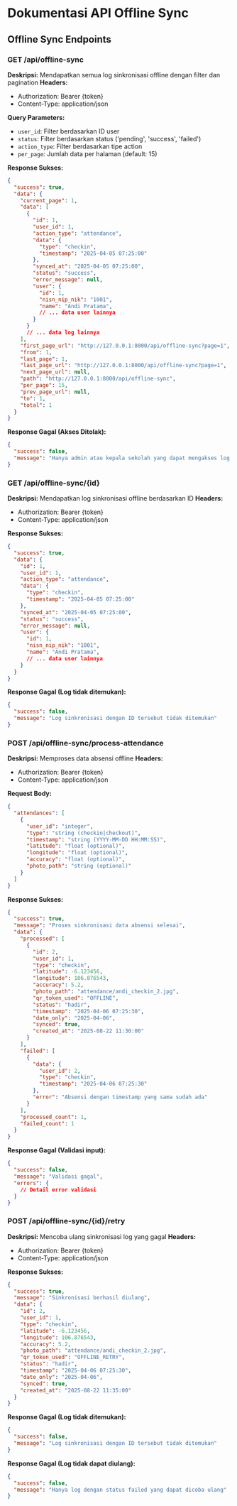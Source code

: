 # Dokumentasi API Offline Sync

## Offline Sync Endpoints

### GET /api/offline-sync
**Deskripsi:** Mendapatkan semua log sinkronisasi offline dengan filter dan pagination
**Headers:**
- Authorization: Bearer {token}
- Content-Type: application/json

**Query Parameters:**
- `user_id`: Filter berdasarkan ID user
- `status`: Filter berdasarkan status ('pending', 'success', 'failed')
- `action_type`: Filter berdasarkan tipe action
- `per_page`: Jumlah data per halaman (default: 15)

**Response Sukses:**
```json
{
  "success": true,
  "data": {
    "current_page": 1,
    "data": [
      {
        "id": 1,
        "user_id": 1,
        "action_type": "attendance",
        "data": {
          "type": "checkin",
          "timestamp": "2025-04-05 07:25:00"
        },
        "synced_at": "2025-04-05 07:25:00",
        "status": "success",
        "error_message": null,
        "user": {
          "id": 1,
          "nisn_nip_nik": "1001",
          "name": "Andi Pratama",
          // ... data user lainnya
        }
      }
      // ... data log lainnya
    ],
    "first_page_url": "http://127.0.0.1:8000/api/offline-sync?page=1",
    "from": 1,
    "last_page": 1,
    "last_page_url": "http://127.0.0.1:8000/api/offline-sync?page=1",
    "next_page_url": null,
    "path": "http://127.0.0.1:8000/api/offline-sync",
    "per_page": 15,
    "prev_page_url": null,
    "to": 1,
    "total": 1
  }
}
```

**Response Gagal (Akses Ditolak):**
```json
{
  "success": false,
  "message": "Hanya admin atau kepala sekolah yang dapat mengakses log sinkronisasi"
}
```

### GET /api/offline-sync/{id}
**Deskripsi:** Mendapatkan log sinkronisasi offline berdasarkan ID
**Headers:**
- Authorization: Bearer {token}
- Content-Type: application/json

**Response Sukses:**
```json
{
  "success": true,
  "data": {
    "id": 1,
    "user_id": 1,
    "action_type": "attendance",
    "data": {
      "type": "checkin",
      "timestamp": "2025-04-05 07:25:00"
    },
    "synced_at": "2025-04-05 07:25:00",
    "status": "success",
    "error_message": null,
    "user": {
      "id": 1,
      "nisn_nip_nik": "1001",
      "name": "Andi Pratama",
      // ... data user lainnya
    }
  }
}
```

**Response Gagal (Log tidak ditemukan):**
```json
{
  "success": false,
  "message": "Log sinkronisasi dengan ID tersebut tidak ditemukan"
}
```

### POST /api/offline-sync/process-attendance
**Deskripsi:** Memproses data absensi offline
**Headers:**
- Authorization: Bearer {token}
- Content-Type: application/json

**Request Body:**
```json
{
  "attendances": [
    {
      "user_id": "integer",
      "type": "string (checkin|checkout)",
      "timestamp": "string (YYYY-MM-DD HH:MM:SS)",
      "latitude": "float (optional)",
      "longitude": "float (optional)",
      "accuracy": "float (optional)",
      "photo_path": "string (optional)"
    }
  ]
}
```

**Response Sukses:**
```json
{
  "success": true,
  "message": "Proses sinkronisasi data absensi selesai",
  "data": {
    "processed": [
      {
        "id": 2,
        "user_id": 1,
        "type": "checkin",
        "latitude": -6.123456,
        "longitude": 106.876543,
        "accuracy": 5.2,
        "photo_path": "attendance/andi_checkin_2.jpg",
        "qr_token_used": "OFFLINE",
        "status": "hadir",
        "timestamp": "2025-04-06 07:25:30",
        "date_only": "2025-04-06",
        "synced": true,
        "created_at": "2025-08-22 11:30:00"
      }
    ],
    "failed": [
      {
        "data": {
          "user_id": 2,
          "type": "checkin",
          "timestamp": "2025-04-06 07:25:30"
        },
        "error": "Absensi dengan timestamp yang sama sudah ada"
      }
    ],
    "processed_count": 1,
    "failed_count": 1
  }
}
```

**Response Gagal (Validasi input):**
```json
{
  "success": false,
  "message": "Validasi gagal",
  "errors": {
    // Detail error validasi
  }
}
```

### POST /api/offline-sync/{id}/retry
**Deskripsi:** Mencoba ulang sinkronisasi log yang gagal
**Headers:**
- Authorization: Bearer {token}
- Content-Type: application/json

**Response Sukses:**
```json
{
  "success": true,
  "message": "Sinkronisasi berhasil diulang",
  "data": {
    "id": 2,
    "user_id": 1,
    "type": "checkin",
    "latitude": -6.123456,
    "longitude": 106.876543,
    "accuracy": 5.2,
    "photo_path": "attendance/andi_checkin_2.jpg",
    "qr_token_used": "OFFLINE_RETRY",
    "status": "hadir",
    "timestamp": "2025-04-06 07:25:30",
    "date_only": "2025-04-06",
    "synced": true,
    "created_at": "2025-08-22 11:35:00"
  }
}
```

**Response Gagal (Log tidak ditemukan):**
```json
{
  "success": false,
  "message": "Log sinkronisasi dengan ID tersebut tidak ditemukan"
}
```

**Response Gagal (Log tidak dapat diulang):**
```json
{
  "success": false,
  "message": "Hanya log dengan status failed yang dapat dicoba ulang"
}
```